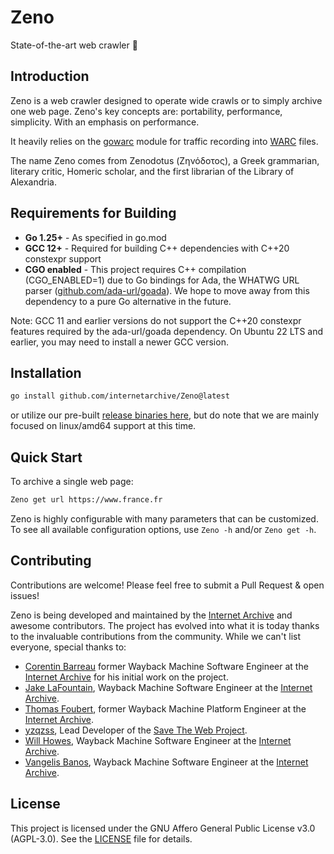 # Zeno
State-of-the-art web crawler 🔱

## Introduction

Zeno is a web crawler designed to operate wide crawls or to simply archive one web page.
Zeno's key concepts are: portability, performance, simplicity.
With an emphasis on performance.

It heavily relies on the [gowarc](https://github.com/internetarchive/gowarc) module for traffic recording into [WARC](https://iipc.github.io/warc-specifications/) files.

The name Zeno comes from Zenodotus (Ζηνόδοτος), a Greek grammarian, literary critic, Homeric scholar,
and the first librarian of the Library of Alexandria.

## Requirements for Building

- **Go 1.25+** - As specified in go.mod
- **GCC 12+** - Required for building C++ dependencies with C++20 constexpr support
- **CGO enabled** - This project requires C++ compilation (CGO_ENABLED=1) due to Go bindings for Ada, the WHATWG URL parser ([github.com/ada-url/goada](https://github.com/ada-url/goada)). We hope to move away from this dependency to a pure Go alternative in the future.

Note: GCC 11 and earlier versions do not support the C++20 constexpr features required by the ada-url/goada dependency. On Ubuntu 22 LTS and earlier, you may need to install a newer GCC version.

## Installation

```bash
go install github.com/internetarchive/Zeno@latest
```

or utilize our pre-built [release binaries here](https://github.com/internetarchive/Zeno/releases), but do note that we are mainly focused on linux/amd64 support at this time.

## Quick Start

To archive a single web page:
```bash
Zeno get url https://www.france.fr
```

Zeno is highly configurable with many parameters that can be customized. To see all available configuration options, use `Zeno -h` and/or `Zeno get -h`.

## Contributing

Contributions are welcome! Please feel free to submit a Pull Request & open issues!

Zeno is being developed and maintained by the [Internet Archive](https://archive.org) and awesome contributors. The project has evolved into what it is today thanks to the invaluable contributions from the community. While we can't list everyone, special thanks to:

- [Corentin Barreau](https://github.com/CorentinB) former Wayback Machine Software Engineer at the [Internet Archive](https://archive.org) for his initial work on the project.
- [Jake LaFountain](https://github.com/NGTmeaty), Wayback Machine Software Engineer at the [Internet Archive](https://archive.org).
- [Thomas Foubert](https://github.com/equals215), former Wayback Machine Platform Engineer at the [Internet Archive](https://archive.org).
- [yzqzss](https://github.com/yzqzss), Lead Developer of the [Save The Web Project](https://github.com/saveweb).
- [Will Howes](https://github.com/willmhowes), Wayback Machine Software Engineer at the [Internet Archive](https://archive.org).
- [Vangelis Banos](https://github.com/vbanos), Wayback Machine Software Engineer at the [Internet Archive](https://archive.org).

## License

This project is licensed under the GNU Affero General Public License v3.0 (AGPL-3.0). See the [LICENSE](LICENSE) file for details.
